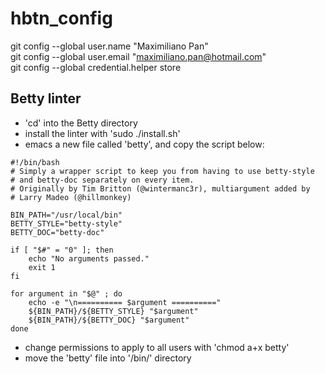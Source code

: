 # hbtn_config

git config --global user.name "Maximiliano Pan"  
git config --global user.email "maximiliano.pan@hotmail.com"  
git config --global credential.helper store  

## Betty linter
- 'cd' into the Betty directory  
- install the linter with 'sudo ./install.sh'  
- emacs a new file called 'betty', and copy the script below: 

```
#!/bin/bash
# Simply a wrapper script to keep you from having to use betty-style
# and betty-doc separately on every item.
# Originally by Tim Britton (@wintermanc3r), multiargument added by
# Larry Madeo (@hillmonkey)

BIN_PATH="/usr/local/bin"
BETTY_STYLE="betty-style"
BETTY_DOC="betty-doc"

if [ "$#" = "0" ]; then
    echo "No arguments passed."
    exit 1
fi

for argument in "$@" ; do
    echo -e "\n========== $argument =========="
    ${BIN_PATH}/${BETTY_STYLE} "$argument"
    ${BIN_PATH}/${BETTY_DOC} "$argument"
done
```
-  change permissions to apply to all users with 'chmod a+x betty'  
-  move the 'betty' file into '/bin/' directory  
